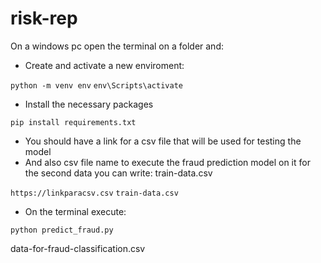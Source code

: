# risk-rep

On a windows pc open the terminal on a folder and:

* Create and activate a new enviroment:

`
python -m venv env
`
`
env\Scripts\activate
` 

* Install the necessary packages

`
pip install requirements.txt
`

* You should have a link for a csv file that will be used for testing the model
* And also csv file name to execute the fraud prediction model on it
  for the second data you can write: train-data.csv

`
https://linkparacsv.csv
`
`
train-data.csv
`

* On the terminal execute:

`
python predict_fraud.py
`


data-for-fraud-classification.csv
